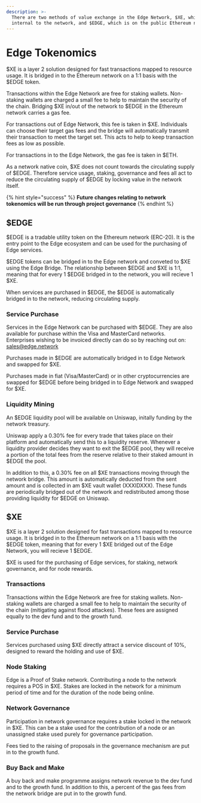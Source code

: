 ```yaml
---
description: >-
  There are two methods of value exchange in the Edge Network, $XE, which is
  internal to the network, and $EDGE, which is on the public Ethereum network.
---
```


# Edge Tokenomics

$XE is a layer 2 solution designed for fast transactions mapped to resource usage. It is bridged in to the Ethereum network on a 1:1 basis with the $EDGE token.

Transactions within the Edge Network are free for staking wallets. Non-staking wallets are charged a small fee to help to maintain the security of the chain. Bridging $XE in/out of the network to $EDGE in the Ethereum network carries a gas fee.

For transactions out of Edge Network, this fee is taken in $XE. Individuals can choose their target gas fees and the bridge will automatically transmit their transaction to meet the target set. This acts to help to keep transaction fees as low as possible.

For transactions in to the Edge Network, the gas fee is taken in $ETH.

As a network native coin, $XE does not count towards the circulating supply of $EDGE. Therefore service usage, staking, governance and fees all act to reduce the circulating supply of $EDGE by locking value in the network itself.

{% hint style="success" %}
**Future changes relating to network tokenomics will be run through project governance**
{% endhint %}

## $EDGE

$EDGE is a tradable utility token on the Ethereum network \(ERC-20\). It is the entry point to the Edge ecosystem and can be used for the purchasing of Edge services.

$EDGE tokens can be bridged in to the Edge network and conveted to $XE using the Edge Bridge. The relationship between $EDGE and $XE is 1:1, meaning that for every 1 $EDGE bridged in to the network, you will recieve 1 $XE.

When services are purchased in $EDGE, the $EDGE is automatically bridged in to the network, reducing circulating supply.

### Service Purchase

Services in the Edge Network can be purchased with $EDGE. They are also available for purchase within the Visa and MasterCard networks. Enterprises wishing to be invoiced directly can do so by reaching out on: [sales@edge.network](mailto:%20sales@edge.network)

Purchases made in $EDGE are automatically bridged in to Edge Network and swapped for $XE.

Purchases made in fiat \(Visa/MasterCard\) or in other cryptocurrencies are swapped for $EDGE before being bridged in to Edge Network and swapped for $XE.

### Liquidity Mining

An $EDGE liquidity pool will be available on Uniswap, initally funding by the network treasury.

Uniswap apply a 0.30% fee for every trade that takes place on their platform and automatically send this to a liquidity reserve. Whenever a liquidity provider decides they want to exit the $EDGE pool, they will receive a portion of the total fees from the reserve relative to their staked amount in $EDGE the pool.

In addition to this, a 0.30% fee on all $XE transactions moving through the network bridge. This amount is automatically deducted from the sent amount and is collected in am $XE vault wallet \(XXXIDXXX\). These funds are periodically bridged out of the network and redistributed among those providing liquidity for $EDGE on Uniswap.

## $XE

$XE is a layer 2 solution designed for fast  transactions mapped to resource usage. It is bridged in to the Ethereum network on a 1:1 basis with the $EDGE token, meaning that for every 1 $XE bridged out of the Edge Network, you will recieve 1 $EDGE.

$XE is used for the purchasing of Edge services, for staking, network governance, and for node rewards.

### Transactions

Transactions within the Edge Network are free for staking wallets. Non-staking wallets are charged a small fee to help to maintain the security of the chain \(mitigating against flood attackes\). These fees are assigned equally to the dev fund and to the growth fund.

### Service Purchase

Services purchased using $XE directly attract a service discount of 10%, designed to reward the holding and use of $XE.

### Node Staking

Edge is a Proof of Stake network. Contributing a node to the network requires a POS in $XE. Stakes are locked in the network for a minimum period of time and for the duration of the node being online.

### Network Governance

Participation in network governance requires a stake locked in the network in $XE. This can be a stake used for the contribution of a node or an unassigned stake used purely for governance participation.

Fees tied to the raising of proposals in the governance mechanism are put in to the growth fund.

### Buy Back and Make

A buy back and make programme assigns network revenue to the dev fund and to the growth fund. In addition to this, a percent of the gas fees from the network bridge are put in to the growth fund.

